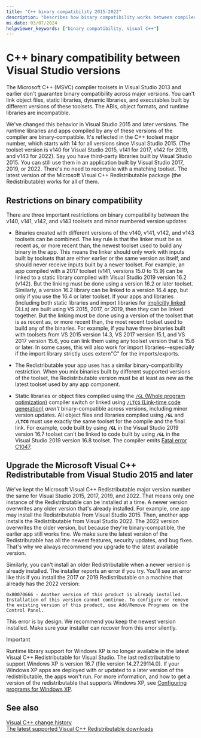 ```yaml
---
title: "C++ binary compatibility 2015-2022"
description: "Describes how binary compatibility works between compiled C++ files in Visual Studio 2015, 2017, 2019, and 2022. One Microsoft Visual C++ Redistributable package works for all three versions."
ms.date: 03/07/2024
helpviewer_keywords: ["binary compatibility, Visual C++"]
---
```

# C++ binary compatibility between Visual Studio versions

The Microsoft C++ (MSVC) compiler toolsets in Visual Studio 2013 and earlier don't guarantee binary compatibility across major versions. You can't link object files, static libraries, dynamic libraries, and executables built by different versions of these toolsets. The ABIs, object formats, and runtime libraries are incompatible.

We've changed this behavior in Visual Studio 2015 and later versions. The runtime libraries and apps compiled by any of these versions of the compiler are binary-compatible. It's reflected in the C++ toolset major number, which starts with 14 for all versions since Visual Studio 2015. (The toolset version is v140 for Visual Studio 2015, v141 for 2017, v142 for 2019, and v143 for 2022). Say you have third-party libraries built by Visual Studio 2015. You can still use them in an application built by Visual Studio 2017, 2019, or 2022. There's no need to recompile with a matching toolset. The latest version of the Microsoft Visual C++ Redistributable package (the Redistributable) works for all of them.

## <a name="restrictions"></a> Restrictions on binary compatibility

There are three important restrictions on binary compatibility between the v140, v141, v142, and v143 toolsets and minor numbered version updates:

- Binaries created with different versions of the v140, v141, v142, and v143 toolsets can be combined. The key rule is that the linker must be as recent as, or more recent than, the newest toolset used to build any binary in the app. This means the linker should only work with inputs built by toolsets that are either earlier or the same version as itself, and should never receive inputs built by a newer toolset. For example, an app compiled with a 2017 toolset (v141, versions 15.0 to 15.9) can be linked to a static library compiled with Visual Studio 2019 version 16.2 (v142). But the linking must be done using a version 16.2 or later toolset. Similarly, a version 16.2 library can be linked to a version 16.4 app, but only if you use the 16.4 or later toolset. If your apps and libraries (including both static libraries and import libraries for [implicitly linked](../build/linking-an-executable-to-a-dll.md#implicit-linking) DLLs) are built using VS 2015, 2017, or 2019, then they can be linked together. But the linking must be done using a version of the toolset that is as recent as, or more recent than, the most recent toolset used to build any of the binaries. For example, if you have three binaries built with toolsets from VS 2015 version 14.3, VS 2017 version 15.1, and VS 2017 version 15.6, you can link them using any toolset version that is 15.6 or later. In some cases, this will also work for import libraries--especially if the import library strictly uses extern"C" for the imports/exports.

- The Redistributable your app uses has a similar binary-compatibility restriction. When you mix binaries built by different supported versions of the toolset, the Redistributable version must be at least as new as the latest toolset used by any app component.

- Static libraries or object files compiled using the [`/GL` (Whole program optimization)](../build/reference/gl-whole-program-optimization.md) compiler switch or linked using [`/LTCG` (Link-time code generation)](../build/reference/ltcg-link-time-code-generation.md) *aren't* binary-compatible across versions, including minor version updates. All object files and libraries compiled using **`/GL`** and **`/LTCG`** must use exactly the same toolset for the compile and the final link. For example, code built by using **`/GL`** in the Visual Studio 2019 version 16.7 toolset can't be linked to code built by using **`/GL`** in the Visual Studio 2019 version 16.8 toolset. The compiler emits [Fatal error C1047](../error-messages/compiler-errors-1/fatal-error-c1047.md).

## Upgrade the Microsoft Visual C++ Redistributable from Visual Studio 2015 and later

We've kept the Microsoft Visual C++ Redistributable major version number the same for Visual Studio 2015, 2017, 2019, and 2022. That means only one instance of the Redistributable can be installed at a time. A newer version overwrites any older version that's already installed. For example, one app may install the Redistributable from Visual Studio 2015. Then, another app installs the Redistributable from Visual Studio 2022. The 2022 version overwrites the older version, but because they're binary-compatible, the earlier app still works fine. We make sure the latest version of the Redistributable has all the newest features, security updates, and bug fixes. That's why we always recommend you upgrade to the latest available version.

Similarly, you can't install an older Redistributable when a newer version is already installed. The installer reports an error if you try. You'll see an error like this if you install the 2017 or 2019 Redistributable on a machine that already has the 2022 version:

```Output
0x80070666 - Another version of this product is already installed. Installation of this version cannot continue. To configure or remove the existing version of this product, use Add/Remove Programs on the Control Panel.
```

This error is by design. We recommend you keep the newest version installed. Make sure your installer can recover from this error silently.

> [!IMPORTANT]
> Runtime library support for Windows XP is no longer available in the latest Visual C++ Redistributable for Visual Studio. The last redistributable to support Windows XP is version 16.7 (file version 14.27.29114.0). If your Windows XP apps are deployed with or updated to a later version of the redistributable, the apps won't run. For more information, and how to get a version of the redistributable that supports Windows XP, see [Configuring programs for Windows XP](../build/configuring-programs-for-windows-xp.md).

## See also

[Visual C++ change history](../porting/visual-cpp-change-history-2003-2015.md)\
[The latest supported Visual C++ Redistributable downloads](../windows/latest-supported-vc-redist.md)
